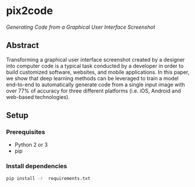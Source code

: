 # pix2code
*Generating Code from a Graphical User Interface Screenshot*

## Abstract
Transforming a graphical user interface screenshot created by a designer into computer code is a typical task conducted by a developer in order to build customized software, websites, and mobile applications. In this paper, we show that deep learning methods can be leveraged to train a model end-to-end to automatically generate code from a single input image with over 77% of accuracy for three different platforms (i.e. iOS, Android and web-based technologies).


## Setup
### Prerequisites

- Python 2 or 3
- pip

### Install dependencies

```sh
pip install -r  requirements.txt
```
